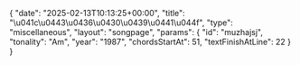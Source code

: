 {
    "date": "2025-02-13T10:13:25+00:00",
    "title": "\u041c\u0443\u0436\u0430\u0439\u0441\u044f",
    "type": "miscellaneous",
    "layout": "songpage",
    "params": {
        "id": "muzhajsj",
        "tonality": "Am",
        "year": "1987",
        "chordsStartAt": 51,
        "textFinishAtLine": 22
    }
}